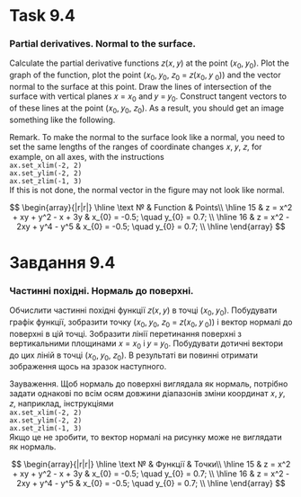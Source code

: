 # Task 9.4

### Partial derivatives. Normal to the surface.

Calculate the partial derivative functions 𝑧(𝑥, 𝑦) at the point (𝑥<sub>0</sub>, 𝑦<sub>0</sub>).
Plot the graph of the function, plot the point (𝑥<sub>0</sub>, 𝑦<sub>0</sub>, 𝑧<sub>0</sub> = 𝑧(𝑥<sub>0</sub>, 𝑦 <sub>
0</sub>)) and the vector normal to the surface at this point. Draw the lines of intersection of the surface with
vertical planes 𝑥 = 𝑥<sub>0</sub> and 𝑦 = 𝑦<sub>0</sub>. Construct tangent vectors to
of these lines at the point (𝑥<sub>0</sub>, 𝑦<sub>0</sub>, 𝑧<sub>0</sub>). As a result, you should get an image
something like the following.

Remark. To make the normal to the surface look like a normal, you need to set
the same lengths of the ranges of coordinate changes 𝑥, 𝑦, 𝑧, for example, on all axes,
with the instructions\
```ax.set_xlim(-2, 2)```\
```ax.set_ylim(-2, 2)```\
```ax.set_zlim(-1, 3)```\
If this is not done, the normal vector in the figure may not look like
normal.

$$
\begin{array}{|r|r|}
\hline
\text № & Function & Points\\
\hline
 15 & 
z = x^2 + xy + y^2 - x + 3y & x_{0} = -0.5; \quad y_{0} = 0.7;
\\
\hline
16 & 
z = x^2 - 2xy + y^4 - y^5 & x_{0} = -0.5; \quad y_{0} = 0.7; 
\\
\hline
\end{array}
$$

# Завдання 9.4

### Частинні похідні. Нормаль до поверхні.

Обчислити частинні похідні функції 𝑧(𝑥, 𝑦) в точці (𝑥<sub>0</sub>, 𝑦<sub>0</sub>).
Побудувати графік функції, зобразити точку (𝑥<sub>0</sub>, 𝑦<sub>0</sub>, 𝑧<sub>0</sub> = 𝑧(𝑥<sub>0</sub>, 𝑦<sub>
0</sub>)) і вектор
нормалі до поверхні в цій точці. Зобразити лінії перетинання поверхні з
вертикальними площинами 𝑥 = 𝑥<sub>0</sub> і 𝑦 = 𝑦<sub>0</sub>. Побудувати дотичні вектори до
цих ліній в точці (𝑥<sub>0</sub>, 𝑦<sub>0</sub>, 𝑧<sub>0</sub>). В результаті ви повинні отримати зображення щось
на зразок наступного.

Зауваження. Щоб нормаль до поверхні виглядала як нормаль, потрібно задати
однакові по всім осям довжини діапазонів зміни координат 𝑥, 𝑦, 𝑧, наприклад,
інструкціями\
```ax.set_xlim(-2, 2)```\
```ax.set_ylim(-2, 2)```\
```ax.set_zlim(-1, 3)```\
Якщо це не зробити, то вектор нормалі на рисунку може не виглядати як
нормаль.

$$
\begin{array}{|r|r|}
\hline
\text № & Функції & Точки\\
\hline
 15 & 
z = x^2 + xy + y^2 - x + 3y & x_{0} = -0.5; \quad y_{0} = 0.7;
\\
\hline
16 & 
z = x^2 - 2xy + y^4 - y^5 & x_{0} = -0.5; \quad y_{0} = 0.7; 
\\
\hline
\end{array}
$$
